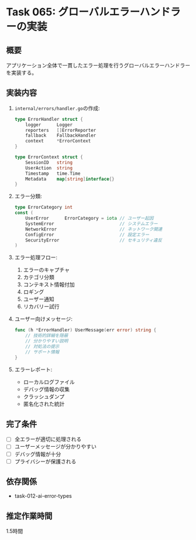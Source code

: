 # Task 065: グローバルエラーハンドラーの実装

## 概要
アプリケーション全体で一貫したエラー処理を行うグローバルエラーハンドラーを実装する。

## 実装内容
1. `internal/errors/handler.go`の作成:
   ```go
   type ErrorHandler struct {
       logger      Logger
       reporters   []ErrorReporter
       fallback    FallbackHandler
       context     *ErrorContext
   }
   
   type ErrorContext struct {
       SessionID   string
       UserAction  string
       Timestamp   time.Time
       Metadata    map[string]interface{}
   }
   ```

2. エラー分類:
   ```go
   type ErrorCategory int
   const (
       UserError      ErrorCategory = iota // ユーザー起因
       SystemError                         // システムエラー
       NetworkError                        // ネットワーク関連
       ConfigError                         // 設定エラー
       SecurityError                       // セキュリティ違反
   )
   ```

3. エラー処理フロー:
   1. エラーのキャプチャ
   2. カテゴリ分類
   3. コンテキスト情報付加
   4. ロギング
   5. ユーザー通知
   6. リカバリー試行

4. ユーザー向けメッセージ:
   ```go
   func (h *ErrorHandler) UserMessage(err error) string {
       // 技術的詳細を隠蔽
       // 分かりやすい説明
       // 対処法の提示
       // サポート情報
   }
   ```

5. エラーレポート:
   - ローカルログファイル
   - デバッグ情報の収集
   - クラッシュダンプ
   - 匿名化された統計

## 完了条件
- [ ] 全エラーが適切に処理される
- [ ] ユーザーメッセージが分かりやすい
- [ ] デバッグ情報が十分
- [ ] プライバシーが保護される

## 依存関係
- task-012-ai-error-types

## 推定作業時間
1.5時間